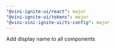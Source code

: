 ```yaml
---
"@vini-ignite-ui/react": major
"@vini-ignite-ui/tokens": major
"@vini-vini-ignite-ui/ts-config": major
---
```


Add display name to all components

